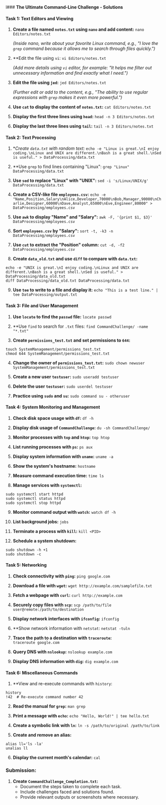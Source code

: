 l### **The Ultimate Command-Line Challenge - Solutions**

#### **Task 1: Text Editors and Viewing**
1. **Create a file named `notes.txt` using `nano` and add content:**
    `nano Editors/notes.txt`
    
    _(Inside nano, write about your favorite Linux command, e.g., "I love the `grep` command because it allows me to search through files quickly.")_
    
2. **Edit the file using `vi`:
    `vi Editors/notes.txt`
    
    _(Add more details using `vi` editor, for example: "It helps me filter out unnecessary information and find exactly what I need.")_
    
3. **Edit the file using `jed`:**
    `jed Editors/notes.txt`
    
    _(Further edit or add to the content, e.g., "The ability to use regular expressions with `grep` makes it even more powerful.")_
    
4. **Use `cat` to display the content of `notes.txt`:**
    `cat Editors/notes.txt`
    
5. **Display the first three lines using `head`:**
    `head -n 3 Editors/notes.txt`
    
6. **Display the last three lines using `tail`:**
    `tail -n 3 Editors/notes.txt`
    

#### **Task 2: Text Processing**
1. **Create `data.txt` with random text:*
    `echo -e "Linux is great.\nI enjoy coding.\nLinux and UNIX are different.\nBash is a great shell.\nSed is useful." > DataProcessing/data.txt`
    
2. **Use `grep` to find lines containing "Linux":
    `grep "Linux" DataProcessing/data.txt`
    
3. **Use `sed` to replace "Linux" with "UNIX":**
    `sed -i 's/Linux/UNIX/g' DataProcessing/data.txt`
    
4. **Create a CSV-like file `employees.csv`:**
    `echo -e "Name,Position,Salary\nAlice,Developer,70000\nBob,Manager,90000\nCharlie,Designer,60000\nDave,Analyst,65000\nEve,Engineer,80000" > DataProcessing/employees.csv`
    
5. **Use `awk` to display "Name" and "Salary":**
    `awk -F, '{print $1, $3}' DataProcessing/employees.csv`
    
6. **Sort `employees.csv` by "Salary":**
    `sort -t, -k3 -n DataProcessing/employees.csv`
    
7. **Use `cut` to extract the "Position" column:**
    `cut -d, -f2 DataProcessing/employees.csv`
    
8. **Create `data_old.txt` and use `diff` to compare with `data.txt`:**
```
echo -e "UNIX is great.\nI enjoy coding.\nLinux and UNIX are different.\nBash is a great shell.\nSed is useful." > DataProcessing/data_old.txt
diff DataProcessing/data_old.txt DataProcessing/data.txt
```
    
9. **Use `tee` to write to a file and display it:**
    `echo "This is a test line." | tee DataProcessing/output.txt`
    

#### **Task 3: File and User Management**
1. **Use `locate` to find the `passwd` file:**
    `locate passwd`
    
2. **Use `find` to search for `.txt` files:
    `find CommandChallenge/ -name "*.txt"`
    
3. **Create `permissions_test.txt` and set permissions to `644`:**
```
touch SystemManagement/permissions_test.txt
chmod 644 SystemManagement/permissions_test.txt
```
    
4. **Change the owner of `permissions_test.txt`:**
    `sudo chown newuser SystemManagement/permissions_test.txt`
    
5. **Create a new user `testuser`:**
    `sudo useradd testuser`
    
6. **Delete the user `testuser`:**
    `sudo userdel testuser`
    
7. **Practice using `sudo` and `su`:**
    `sudo command su - otheruser`
    

#### **Task 4: System Monitoring and Management**
1. **Check disk space usage with `df`:**
    `df -h`
    
2. **Display disk usage of `CommandChallenge`:**
    `du -sh CommandChallenge/`
    
3. **Monitor processes with `top` and `htop`:**
    `top htop`
    
4. **List running processes with `ps`:**
    `ps aux`
    
5. **Display system information with `uname`:**
    `uname -a`
    
6. **Show the system's hostname:**
    `hostname`
    
7. **Measure command execution time:**
    `time ls`
    
8. **Manage services with `systemctl`:**
```
sudo systemctl start httpd
sudo systemctl status httpd
sudo systemctl stop httpd
```
    
9. **Monitor command output with `watch`:**
    `watch df -h`
    
10. **List background jobs:**
    `jobs`
    
11. **Terminate a process with `kill`:**
    `kill <PID>`
    
12. **Schedule a system shutdown:**
```
sudo shutdown -h +1
sudo shutdown -c
```
    

#### **Task 5: Networking**
1. **Check connectivity with `ping`:**
    `ping google.com`
    
2. **Download a file with `wget`:**
    `wget http://example.com/samplefile.txt`
    
3. **Fetch a webpage with `curl`:**
    `curl http://example.com`
    
4. **Securely copy files with `scp`:**
    `scp /path/to/file user@remote:/path/to/destination`
    
5. **Display network interfaces with `ifconfig`:**
    `ifconfig`
    
6. **Show network information with `netstat`:
    `netstat -tuln`
    
7. **Trace the path to a destination with `traceroute`:**    
    `traceroute google.com`
    
8. **Query DNS with `nslookup`:**
    `nslookup example.com`
    
9. **Display DNS information with `dig`:**
    `dig example.com`
    

#### **Task 6: Miscellaneous Commands**
1. **View and re-execute commands with `history`:
```
history
!42  # Re-execute command number 42
```
    
2. **Read the manual for `grep`:**
    `man grep`
    
3. **Print a message with `echo`:**
    `echo "Hello, World!" | tee hello.txt`
    
4. **Create a symbolic link with `ln`:**
    `ln -s /path/to/original /path/to/link`
    
5. **Create and remove an alias:**
```
alias ll='ls -la'
unalias ll
```
    
6. **Display the current month's calendar:**
    `cal`

### **Submission:**
1. **Create `CommandChallenge_Completion.txt`:**
    - Document the steps taken to complete each task.
    - Include challenges faced and solutions found.
    - Provide relevant outputs or screenshots where necessary.